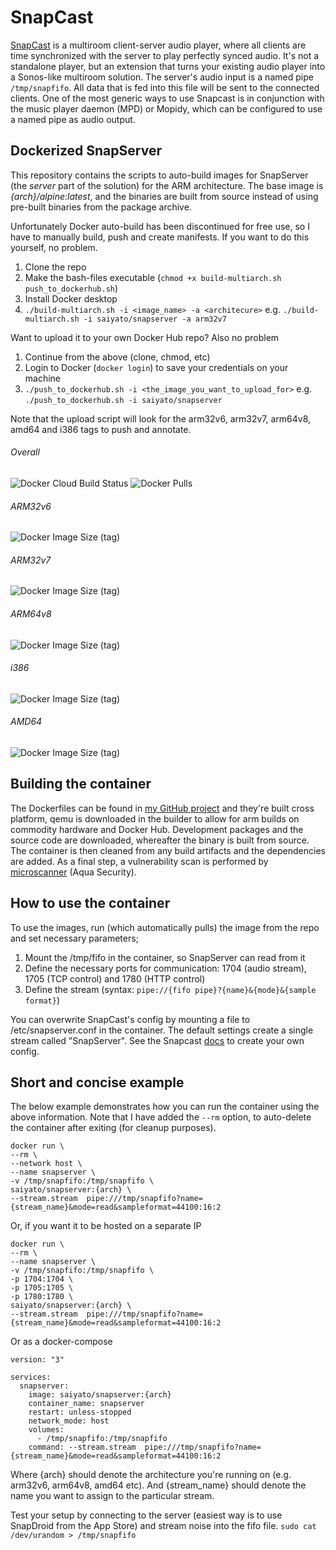 # SnapCast
[SnapCast](https://github.com/badaix/snapcast) is a multiroom client-server audio player, where all clients are time synchronized with the server to play perfectly synced audio. It's not a standalone player, but an extension that turns your existing audio player into a Sonos-like multiroom solution. The server's audio input is a named pipe `/tmp/snapfifo`. All data that is fed into this file will be sent to the connected clients. One of the most generic ways to use Snapcast is in conjunction with the music player daemon (MPD) or Mopidy, which can be configured to use a named pipe as audio output.

## Dockerized SnapServer
This repository contains the scripts to auto-build images for SnapServer (the *server* part of the solution) for the ARM architecture. The base image is *{arch}/alpine:latest*, and the binaries are built from source instead of using pre-built binaries from the package archive.

Unfortunately Docker auto-build has been discontinued for free use, so I have to manually build, push and create manifests. If you want to do this yourself, no problem.
1. Clone the repo
2. Make the bash-files executable (`chmod +x build-multiarch.sh push_to_dockerhub.sh`)
3. Install Docker desktop
4. `./build-multiarch.sh -i <image_name> -a <architecure>`
e.g. `./build-multiarch.sh -i saiyato/snapserver -a arm32v7`

Want to upload it to your own Docker Hub repo? Also no problem
1. Continue from the above (clone, chmod, etc)
2. Login to Docker (`docker login`) to save your credentials on your machine
3. `./push_to_dockerhub.sh -i <the_image_you_want_to_upload_for>`
e.g. `./push_to_dockerhub.sh -i saiyato/snapserver`

Note that the upload script will look for the arm32v6, arm32v7, arm64v8, amd64 and i386 tags to push and annotate.

###### Overall
<img alt="Docker Cloud Build Status" src="https://img.shields.io/docker/cloud/build/saiyato/snapserver?style=flat-square">   <img alt="Docker Pulls" src="https://img.shields.io/docker/pulls/saiyato/snapserver?style=flat-square">

###### ARM32v6
<img alt="Docker Image Size (tag)" src="https://img.shields.io/docker/image-size/saiyato/snapserver/arm32v6?style=flat-square">

###### ARM32v7
<img alt="Docker Image Size (tag)" src="https://img.shields.io/docker/image-size/saiyato/snapserver/arm32v7?style=flat-square">

###### ARM64v8
<img alt="Docker Image Size (tag)" src="https://img.shields.io/docker/image-size/saiyato/snapserver/arm64v8?style=flat-square">


###### i386
<img alt="Docker Image Size (tag)" src="https://img.shields.io/docker/image-size/saiyato/snapserver/i386?style=flat-square">

###### AMD64
<img alt="Docker Image Size (tag)" src="https://img.shields.io/docker/image-size/saiyato/snapserver/amd64?style=flat-square">

## Building the container
The Dockerfiles can be found in [my GitHub project](https://github.com/Saiyato/snapserver_docker) and they're built cross platform, qemu is downloaded in the builder to allow for arm builds on commodity hardware and Docker Hub. Development packages and the source code are downloaded, whereafter the binary is built from source. The container is then cleaned from any build artifacts and the dependencies are added. As a final step, a vulnerability scan is performed by [microscanner](https://github.com/aquasecurity/microscanner) (Aqua Security).

## How to use the container
To use the images, run (which automatically pulls) the image from the repo and set necessary parameters;
1. Mount the /tmp/fifo in the container, so SnapServer can read from it
2. Define the necessary ports for communication: 1704 (audio stream), 1705 (TCP control) and 1780 (HTTP control)
3. Define the stream (syntax: `pipe://{fifo pipe}?{name}&{mode}&{sample format}`)

You can overwrite SnapCast's config by mounting a file to /etc/snapserver.conf in the container. The default settings create a single stream called "SnapServer". See the Snapcast [docs](https://github.com/badaix/snapcast#configuration) to create your own config.

## Short and concise example
The below example demonstrates how you can run the container using the above information. Note that I have added the `--rm` option, to auto-delete the container after exiting (for cleanup purposes).

```
docker run \
--rm \
--network host \
--name snapserver \
-v /tmp/snapfifo:/tmp/snapfifo \
saiyato/snapserver:{arch} \
--stream.stream  pipe:///tmp/snapfifo?name={stream_name}&mode=read&sampleformat=44100:16:2
```
Or, if you want it to be hosted on a separate IP
```
docker run \
--rm \
--name snapserver \
-v /tmp/snapfifo:/tmp/snapfifo \
-p 1704:1704 \
-p 1705:1705 \
-p 1780:1780 \
saiyato/snapserver:{arch} \
--stream.stream  pipe:///tmp/snapfifo?name={stream_name}&mode=read&sampleformat=44100:16:2
```
Or as a docker-compose
```
version: "3"

services:
  snapserver:
    image: saiyato/snapserver:{arch}
    container_name: snapserver
    restart: unless-stopped
    network_mode: host
    volumes:
      - /tmp/snapfifo:/tmp/snapfifo
    command: --stream.stream  pipe:///tmp/snapfifo?name={stream_name}&mode=read&sampleformat=44100:16:2
```

Where {arch} should denote the architecture you're running on (e.g. arm32v6, arm64v8, amd64 etc). And {stream_name} should denote the name you want to assign to the particular stream.

Test your setup by connecting to the server (easiest way is to use SnapDroid from the App Store) and stream noise into the fifo file.
`sudo cat /dev/urandom > /tmp/snapfifo`
